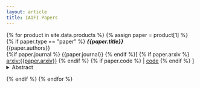 ```yaml
---
layout: article
title: IAIFI Papers
---
```



{% for product in site.data.products  %}
{% assign paper = product[1] %}
{% if paper.type == "paper" %}
***{{paper.title}}*** <br>
{{paper.authors}} <br>
{%if paper.journal %} {{paper.journal}} {% endif %}[ {% if paper.arxiv %} [arxiv:{{paper.arxiv}}](https://arxiv.org/abs/{{paper.arxiv}}) {% endif %} {% if paper.code %} | [code]({{paper.code}}) {% endif %} ]
<div style = "position:relative; top:-1em;" >
<details>
<summary>Abstract</summary>
<em>{{paper.abstract}}</em>
</details>
</div>
{% endif %}
{% endfor %}

